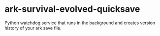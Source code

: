 # ark-survival-evolved-quicksave
Python watchdog service that runs in the background and creates version history of your ark save file.
